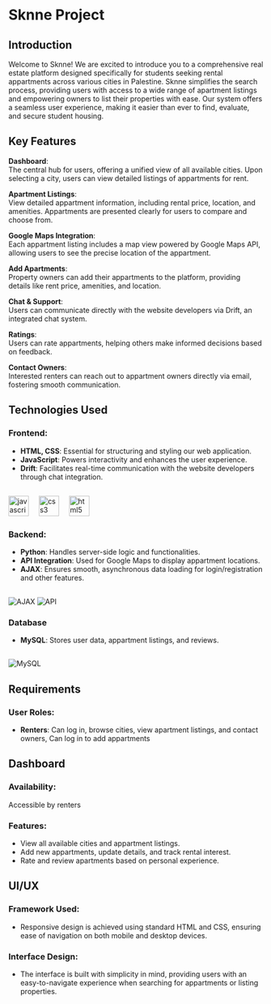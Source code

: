 # Sknne Project 

## Introduction  
Welcome to Sknne! We are excited to introduce you to a comprehensive real estate platform designed specifically for students seeking rental appartments across various cities in Palestine. Sknne simplifies the search process, providing users with access to a wide range of apartment listings and empowering owners to list their properties with ease. Our system offers a seamless user experience, making it easier than ever to find, evaluate, and secure student housing.

## Key Features  
**Dashboard**:  
The central hub for users, offering a unified view of all available cities. Upon selecting a city, users can view detailed listings of appartments for rent.

**Apartment Listings**:  
View detailed appartment information, including rental price, location, and amenities. Appartments are presented clearly for users to compare and choose from.

**Google Maps Integration**:  
Each appartment listing includes a map view powered by Google Maps API, allowing users to see the precise location of the appartment.

**Add Apartments**:  
Property owners can add their appartments to the platform, providing details like rent price, amenities, and location.

**Chat & Support**:  
Users can communicate directly with the website developers via Drift, an integrated chat system.

**Ratings**:  
Users can rate appartments, helping others make informed decisions based on feedback.

**Contact Owners**:  
Interested renters can reach out to appartment owners directly via email, fostering smooth communication.

## Technologies Used  
### Frontend:  
- **HTML, CSS**: Essential for structuring and styling our web application.
- **JavaScript**: Powers interactivity and enhances the user experience.  
- **Drift**: Facilitates real-time communication with the website developers through chat integration.
##
  <div align="left">
  <img src="https://cdn.jsdelivr.net/gh/devicons/devicon/icons/javascript/javascript-original.svg" height="40" alt="javascript logo"  />
  <img width="12" />
  <img src="https://cdn.jsdelivr.net/gh/devicons/devicon/icons/css3/css3-original.svg" height="40" alt="css3 logo"  />
  <img width="12" />
  <img src="https://cdn.jsdelivr.net/gh/devicons/devicon/icons/html5/html5-original.svg" height="40" alt="html5 logo"  />
</div>


### Backend:  
- **Python**: Handles server-side logic and functionalities.  
- **API Integration**: Used for Google Maps to display appartment locations.  
- **AJAX**: Ensures smooth, asynchronous data loading for login/registration and other features.
  
##

![AJAX](https://img.shields.io/badge/AJAX-FF7800?style=for-the-badge)
![API](https://img.shields.io/badge/API-0298C3?style=for-the-badge)


### Database  
- **MySQL**: Stores user data, appartment listings, and reviews.
##
![MySQL](https://img.shields.io/badge/MySQL-4479A1?style=for-the-badge&logo=mysql&logoColor=white)


## Requirements  
### User Roles:  
- **Renters**: Can log in, browse cities, view apartment listings, and contact owners, Can log in to add appartments

## Dashboard  
### Availability:  
Accessible by renters 

### Features:  
- View all available cities and appartment listings.  
- Add new appartments, update details, and track rental interest.  
- Rate and review apartments based on personal experience.

## UI/UX  
### Framework Used:  
- Responsive design is achieved using standard HTML and CSS, ensuring ease of navigation on both mobile and desktop devices.

### Interface Design:  
- The interface is built with simplicity in mind, providing users with an easy-to-navigate experience when searching for appartments or listing properties.










